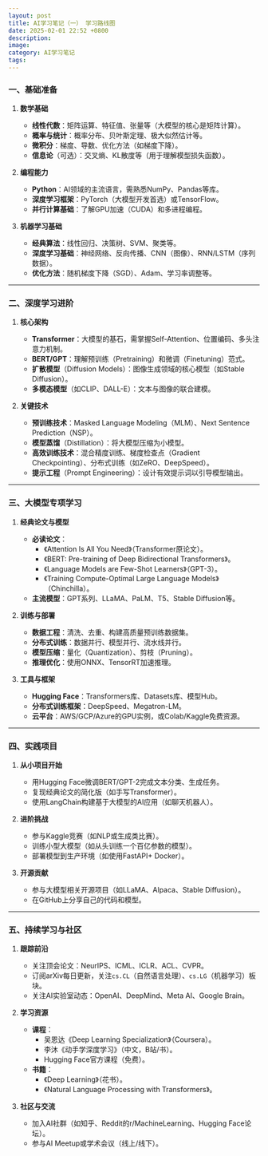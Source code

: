 ```yaml
---
layout: post
title: AI学习笔记（一） 学习路线图
date: 2025-02-01 22:52 +0800
description:
image:
category: AI学习笔记
tags:
---
```


### **一、基础准备**
1. **数学基础**
   - **线性代数**：矩阵运算、特征值、张量等（大模型的核心是矩阵计算）。
   - **概率与统计**：概率分布、贝叶斯定理、极大似然估计等。
   - **微积分**：梯度、导数、优化方法（如梯度下降）。
   - **信息论**（可选）：交叉熵、KL散度等（用于理解模型损失函数）。

2. **编程能力**
   - **Python**：AI领域的主流语言，需熟悉NumPy、Pandas等库。
   - **深度学习框架**：PyTorch（大模型开发首选）或TensorFlow。
   - **并行计算基础**：了解GPU加速（CUDA）和多进程编程。

3. **机器学习基础**
   - **经典算法**：线性回归、决策树、SVM、聚类等。
   - **深度学习基础**：神经网络、反向传播、CNN（图像）、RNN/LSTM（序列数据）。
   - **优化方法**：随机梯度下降（SGD）、Adam、学习率调整等。

---

### **二、深度学习进阶**
1. **核心架构**
   - **Transformer**：大模型的基石，需掌握Self-Attention、位置编码、多头注意力机制。
   - **BERT/GPT**：理解预训练（Pretraining）和微调（Finetuning）范式。
   - **扩散模型**（Diffusion Models）：图像生成领域的核心模型（如Stable Diffusion）。
   - **多模态模型**（如CLIP、DALL-E）：文本与图像的联合建模。

2. **关键技术**
   - **预训练技术**：Masked Language Modeling（MLM）、Next Sentence Prediction（NSP）。
   - **模型蒸馏**（Distillation）：将大模型压缩为小模型。
   - **高效训练技术**：混合精度训练、梯度检查点（Gradient Checkpointing）、分布式训练（如ZeRO、DeepSpeed）。
   - **提示工程**（Prompt Engineering）：设计有效提示词以引导模型输出。

---

### **三、大模型专项学习**
1. **经典论文与模型**
   - **必读论文**：
     - 《Attention Is All You Need》（Transformer原论文）。
     - 《BERT: Pre-training of Deep Bidirectional Transformers》。
     - 《Language Models are Few-Shot Learners》（GPT-3）。
     - 《Training Compute-Optimal Large Language Models》（Chinchilla）。
   - **主流模型**：GPT系列、LLaMA、PaLM、T5、Stable Diffusion等。

2. **训练与部署**
   - **数据工程**：清洗、去重、构建高质量预训练数据集。
   - **分布式训练**：数据并行、模型并行、流水线并行。
   - **模型压缩**：量化（Quantization）、剪枝（Pruning）。
   - **推理优化**：使用ONNX、TensorRT加速推理。

3. **工具与框架**
   - **Hugging Face**：Transformers库、Datasets库、模型Hub。
   - **分布式训练框架**：DeepSpeed、Megatron-LM。
   - **云平台**：AWS/GCP/Azure的GPU实例，或Colab/Kaggle免费资源。

---

### **四、实践项目**
1. **从小项目开始**
   - 用Hugging Face微调BERT/GPT-2完成文本分类、生成任务。
   - 复现经典论文的简化版（如手写Transformer）。
   - 使用LangChain构建基于大模型的AI应用（如聊天机器人）。

2. **进阶挑战**
   - 参与Kaggle竞赛（如NLP或生成类比赛）。
   - 训练小型大模型（如从头训练一个百亿参数的模型）。
   - 部署模型到生产环境（如使用FastAPI+ Docker）。

3. **开源贡献**
   - 参与大模型相关开源项目（如LLaMA、Alpaca、Stable Diffusion）。
   - 在GitHub上分享自己的代码和模型。

---

### **五、持续学习与社区**
1. **跟踪前沿**
   - 关注顶会论文：NeurIPS、ICML、ICLR、ACL、CVPR。
   - 订阅arXiv每日更新，关注`cs.CL`（自然语言处理）、`cs.LG`（机器学习）板块。
   - 关注AI实验室动态：OpenAI、DeepMind、Meta AI、Google Brain。

2. **学习资源**
   - **课程**：
     - 吴恩达《Deep Learning Specialization》（Coursera）。
     - 李沐《动手学深度学习》（中文，B站/书）。
     - Hugging Face官方课程（免费）。
   - **书籍**：
     - 《Deep Learning》（花书）。
     - 《Natural Language Processing with Transformers》。

3. **社区与交流**
   - 加入AI社群（如知乎、Reddit的r/MachineLearning、Hugging Face论坛）。
   - 参与AI Meetup或学术会议（线上/线下）。